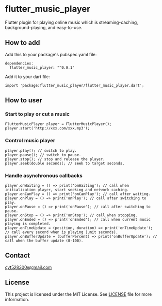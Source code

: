 # flutter_music_player

Flutter plugin for playing online music which is streaming-caching, background-playing, and easy-to-use.

## How to add

Add this to your package's pubspec.yaml file:
```
dependencies:
  flutter_music_player: "^0.0.1"

```
Add it to your dart file:
```
import 'package:flutter_music_player/flutter_music_player.dart';
```

## How to user

### Start to play or cut a music

```
FlutterMusicPlayer player = FlutterMusicPlayer();
player.start('http://xxx.com/xxx.mp3');
```

### Control music player

```
player.play(); // switch to play.
player.pause(); // switch to pause.
player.stop(); // stop and release the player.
player.seek(double seconds); // seek to target seconds.
```

### Handle asynchronous callbacks

```
player.onWaiting = () => print('onWaiting'); // call when initialization player, start seeking and network caching.
player.onCanPlay = () => print('onCanPlay'); // call after waiting.
player.onPlay = () => print('onPlay'); // call after switching to play.
player.onPause = () => print('onPause'); // call after switching to pause.
player.onStop = () => print('onStop'); // call when stopping.
player.onEnded = () => print('onEnded'); // call when current music playing is completed.
player.onTimeUpdate = (position, duration) => print('onTimeUpdate'); // call every second when is playing (unit seconds).
player.onBufferUpdate = (bufferPercent) => print('onBufferUpdate'); // call when the buffer update (0-100).
```

## Contact

cyt528300@gmail.com

## License

This project is licensed under the MIT License. See [LICENSE](LICENSE) file for more information.